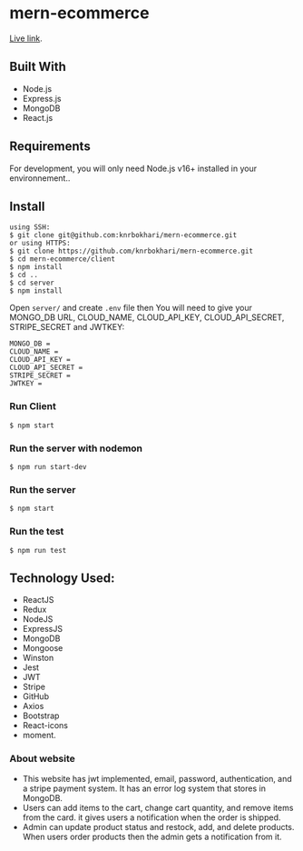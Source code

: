 # mern-ecommerce

[Live link](https://quiet-cat-ecom.netlify.app/).

## Built With
* Node.js
* Express.js
* MongoDB
* React.js

## Requirements

For development, you will only need Node.js v16+ installed in your environnement..

## Install 
    using SSH:
    $ git clone git@github.com:knrbokhari/mern-ecommerce.git
    or using HTTPS:
    $ git clone https://github.com/knrbokhari/mern-ecommerce.git
    $ cd mern-ecommerce/client
    $ npm install
    $ cd ..
    $ cd server
    $ npm install

Open `server/` and create `.env` file then You will need to give your MONGO_DB URL, CLOUD_NAME, CLOUD_API_KEY, CLOUD_API_SECRET, STRIPE_SECRET and JWTKEY:

```
MONGO_DB = 
CLOUD_NAME = 
CLOUD_API_KEY =
CLOUD_API_SECRET =
STRIPE_SECRET =
JWTKEY = 
```
### Run Client
    $ npm start

### Run the server with nodemon
    $ npm run start-dev
### Run the server 
    $ npm start
### Run the test 
    $ npm run test

## Technology Used: 
* ReactJS
* Redux
* NodeJS
* ExpressJS
* MongoDB
* Mongoose
* Winston
* Jest
* JWT
* Stripe
* GitHub
* Axios
* Bootstrap
* React-icons
* moment.

### About website
* This website has jwt implemented, email, password, authentication, and a stripe payment system. It has an error log system that stores in MongoDB.
* Users can add items to the cart, change cart quantity, and remove items from the card. it gives users a notification when the order is shipped.
* Admin can update product status and restock, add, and delete products. When users order products then the admin gets a notification from it.
